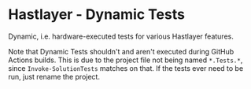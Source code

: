 # Hastlayer - Dynamic Tests

Dynamic, i.e. hardware-executed tests for various Hastlayer features.

Note that Dynamic Tests shouldn't and aren't executed during GitHub Actions builds. This is due to the project file not being named `*.Tests.*`, since `Invoke-SolutionTests` matches on that. If the tests ever need to be run, just rename the project.
